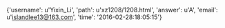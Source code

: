 {'username': u'Yixin_Li', 'path': u'xz1208/1208.html', 'answer': u'A', 'email': u'islandlee13@163.com', 'time': '2016-02-28:18:05:15'}